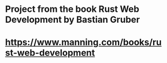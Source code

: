 # Project from the book Rust Web Development by Bastian Gruber
# https://www.manning.com/books/rust-web-development

